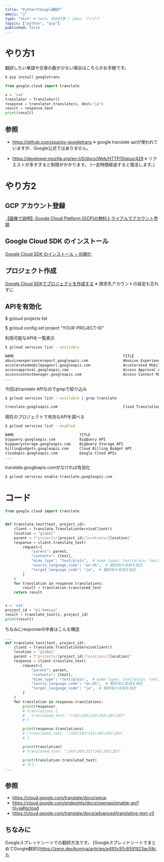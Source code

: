 ```yaml
---
title: "PythonでGoogle翻訳"
emoji: "🦔"
type: "tech" # tech: 技術記事 / idea: アイデア
topics: ["python", "gcp"]
published: false
---
```



# やり方1
翻訳したい単語や文章の数が少ない場合はこちらがお手軽です。

```sh
$ pip install googletrans
```

```py
from google.cloud import translate

s = 'cat'
translator = Translator()
response = translator.translate(s, dest="ja")
result = response.text
print(result)
```

## 参照

* https://github.com/ssut/py-googletrans
※ google translate apiが使われていますが、Google公式ではありません。

* https://developer.mozilla.org/en-US/docs/Web/HTTP/Status/429
※ リクエストが多すぎると制限がかかります。 (一定時間経過すると復活します。)

# やり方2
## GCP アカウント登録
[【画像で説明】Google Cloud Platform (GCP)の無料トライアルでアカウント登録](https://qiita.com/komiya_____/items/14bd06d0866f182ae912)
<br>

## Google Cloud SDK のインストール
[Google Cloud SDK のインストール ~ 初期化](https://qiita.com/komiya_____/items/5af0dcc8639fad9fee29)
<br>

## プロジェクト作成
[Google Cloud SDKでプロジェクトを作成する](https://qiita.com/komiya_____/items/fb02f38e1886db280d52)
※ 請求先アカウントの設定も忘れずに
<br>

## APIを有効化

$ gcloud projects list

$ gcloud config set project "YOUR-PROJECT-ID"

利用可能なAPIを一覧表示
```sh
$ gcloud services list --available

NAME                                                  TITLE
abusiveexperiencereport.googleapis.com                Abusive Experience Report API
acceleratedmobilepageurl.googleapis.com               Accelerated Mobile Pages (AMP) URL API
accessapproval.googleapis.com                         Access Approval API
accesscontextmanager.googleapis.com                   Access Context Manager API
...
```

今回はtranslate APIなのでgrepで絞り込み
```sh
$ gcloud services list --available | grep translate

translate.googleapis.com                              Cloud Translation API
```

現在のプロジェクトで有効なAPIを調べる
```sh
$ gcloud services list --enabled

NAME                              TITLE
bigquery.googleapis.com           BigQuery API
bigquerystorage.googleapis.com    BigQuery Storage API
billingbudgets.googleapis.com     Cloud Billing Budget API
cloudapis.googleapis.com          Google Cloud APIs
...
```

translate.googleapis.comがなければ有効化
```sh
$ gcloud services enable translate.googleapis.com
```

# コード

```py
from google.cloud import translate


def translate_text(text, project_id):
    client = translate.TranslationServiceClient()
    location = "global"
    parent = f"projects/{project_id}/locations/{location}"
    response = client.translate_text(
        request={
            "parent": parent,
            "contents": [text],
            "mime_type": "text/plain",  # mime types: text/plain, text/html
            "source_language_code": "en-US",  # 翻訳前の言語を指定
            "target_language_code": "ja",  # 翻訳後の言語を指定
        }
    )
    for translation in response.translations:
        result = translation.translated_text
    return result


s = 'cat'
project_id = "pj-komiya"
result = translate_text(s, project_id)
print(result)
```

ちなみにresponseの中身はこんな構造

```py
...
def translate_text(text, project_id):
    client = translate.TranslationServiceClient()
    location = "global"
    parent = f"projects/{project_id}/locations/{location}"
    response = client.translate_text(
        request={
            "parent": parent,
            "contents": [text],
            "mime_type": "text/plain",  # mime types: text/plain, text/html
            "source_language_code": "en-US",  # 翻訳前の言語を指定
            "target_language_code": "ja",  # 翻訳後の言語を指定
        }
    )
    for translation in response.translations:
        print(response)
        # translations {
        #   translated_text: "\343\203\215\343\202\263"
        # }

        print(response.translations)
        # [translated_text: "\343\203\215\343\202\263"
        # ]

        print(translation)
        # translated_text: "\343\203\215\343\202\263"

        print(translation.translated_text)
        # ネコ
...
```


## 参照
* https://cloud.google.com/translate/docs/setup
* https://cloud.google.com/endpoints/docs/openapi/enable-api?hl=ja#gcloud
* https://cloud.google.com/translate/docs/advanced/translating-text-v3


## ちなみに
Googleスプレッドシートでの翻訳方法です。
[GoogleスプレッドシートでまとめてGoogle翻訳](https://zenn.dev/komiya/articles/e493c97c8591823ac58cｈ